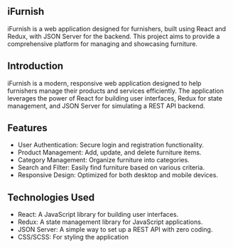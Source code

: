 
## iFurnish 
iFurnish is a web application designed for furnishers, built using React and Redux, with JSON Server for the backend. This project aims to provide a comprehensive platform for managing and showcasing furniture.

## Introduction
iFurnish is a modern, responsive web application designed to help furnishers manage their products and services efficiently. The application leverages the power of React for building user interfaces, Redux for state management, and JSON Server for simulating a REST API backend.

## Features
- User Authentication: Secure login and registration functionality.
- Product Management: Add, update, and delete furniture items.
- Category Management: Organize furniture into categories.
- Search and Filter: Easily find furniture based on various criteria.
- Responsive Design: Optimized for both desktop and mobile devices.


## Technologies Used
- React: A JavaScript library for building user interfaces.
- Redux: A state management library for JavaScript applications.
- JSON Server: A simple way to set up a REST API with zero coding.
- CSS/SCSS: For styling the application
